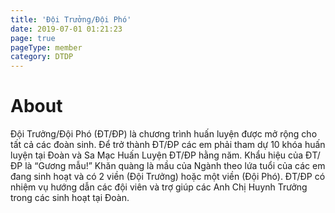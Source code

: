 ```yaml
---
title: 'Đội Trưởng/Đội Phó'
date: 2019-07-01 01:21:23
page: true
pageType: member
category: DTDP
---
```


# About
Đội Trưởng/Đội Phó (ĐT/ĐP) là chương trình huấn luyện được mở rộng cho
tất cả các đoàn sinh. Để trở thành ĐT/ĐP các em phải tham dự 10 khóa
huấn luyện tại Đoàn và Sa Mạc Huấn Luyện ĐT/ĐP hằng năm. Khẩu hiệu
của ĐT/ĐP là “Gương mẫu!” Khăn quàng là mầu của Ngành theo lứa tuổi
của các em đang sinh hoạt và có 2 viền (Đội Trưởng) hoặc một viền (Đội
Phó). ĐT/ĐP có nhiệm vụ hướng dẫn các đội viên và trợ giúp các Anh Chị
Huynh Trưởng trong các sinh hoạt tại Đoàn.

